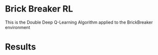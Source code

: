 # Brick Breaker RL
This is the Double Deep Q-Learning Algorithm applied to the BrickBreaker environment

# Results

